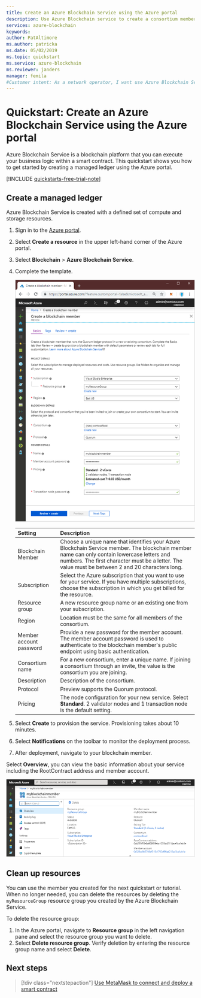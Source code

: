 ```yaml
---
title: Create an Azure Blockchain Service using the Azure portal
description: Use Azure Blockchain service to create a consortium member.
services: azure-blockchain
keywords: 
author: PatAltimore
ms.author: patricka
ms.date: 05/02/2019
ms.topic: quickstart
ms.service: azure-blockchain
ms.reviewer: janders
manager: femila
#Customer intent: As a network operator, I want use Azure Blockchain Service so that I can create a managed ledger on Azure.
---
```


# Quickstart: Create an Azure Blockchain Service using the Azure portal

Azure Blockchain Service is a blockchain platform that you can execute your business logic within a smart contract. This quickstart shows you how to get started by creating a managed ledger using the Azure portal.

[!INCLUDE [quickstarts-free-trial-note](../../../includes/quickstarts-free-trial-note.md)]

## Create a managed ledger

Azure Blockchain Service is created with a defined set of compute and storage resources.

1. Sign in to the [Azure portal](https://portal.azure.com).
1. Select **Create a resource** in the upper left-hand corner of the Azure portal.
1. Select **Blockchain** > **Azure Blockchain Service**.
1. Complete the template.

    ![Create Service](./media/create-member/create-member.png)

    Setting | Description
    --------|------------
    Blockchain Member | Choose a unique name that identifies your Azure Blockchain Service member. The blockchain member name can only contain lowercase letters and numbers. The first character must be a letter. The value must be between 2 and 20 characters long.
    Subscription | Select the Azure subscription that you want to use for your service. If you have multiple subscriptions, choose the subscription in which you get billed for the resource.
    Resource group | A new resource group name or an existing one from your subscription.
    Region | Location must be the same for all members of the consortium.
    Member account password | Provide a new password for the member account. The member account password is used to authenticate to the blockchain member's public endpoint using basic authentication.
    Consortium name | For a new consortium, enter a unique name. If joining a consortium through an invite, the value is the consortium you are joining.
    Description | Description of the consortium.
    Protocol |  Preview supports the Quorum protocol.
    Pricing | The node configuration for your new service. Select **Standard**. 2 validator nodes and 1 transaction node is the default setting.

1. Select **Create** to provision the service. Provisioning takes about 10 minutes.
1. Select **Notifications** on the toolbar to monitor the deployment process.
1. After deployment, navigate to your blockchain member.

Select **Overview**, you can view the basic information about your service including the RootContract address and member account.

![Blockchain member overview](./media/create-member/overview.png)

## Clean up resources

You can use the member you created for the next quickstart or tutorial. When no longer needed, you can delete the resources by deleting the `myResourceGroup` resource group you created by the Azure Blockchain Service.

To delete the resource group:

1. In the Azure portal, navigate to **Resource group** in the left navigation pane and select the resource group you want to delete.
2. Select **Delete resource group**. Verify deletion by entering the resource group name and select **Delete**.

## Next steps

> [!div class="nextstepaction"]
> [Use MetaMask to connect and deploy a smart contract](connect-metamask.md)